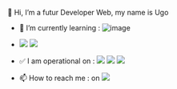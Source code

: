 👋 Hi, I’m a futur Developer Web, my name is Ugo 

- 🌱 I’m currently learning : ![image]({https://img.shields.io/badge/React-20232A?style=for-the-badge&logo=react&logoColor=61DAFB})
- <img src="{https://img.shields.io/badge/React-20232A?style=for-the-badge&logo=react&logoColor=61DAFB}" /> <img src="{https://img.shields.io/badge/Vue.js-35495E?style=for-the-badge&logo=vuedotjs&logoColor=4FC08D}" />
- ✅ I am operational on : <img src="{https://img.shields.io/badge/HTML5-E34F26?style=for-the-badge&logo=html5&logoColor=white}" /> <img src="{https://img.shields.io/badge/CSS3-1572B6?style=for-the-badge&logo=css3&logoColor=white}" /> <img src="{https://img.shields.io/badge/JavaScript-323330?style=for-the-badge&logo=javascript&logoColor=F7DF1E}" />
  
- 📫 How to reach me :
  on <img src="{-https://img.shields.io/badge/Discord-5865F2?style=for-the-badge&logo=discord&logoColor=white}" />

<!---
Ugz31/Ugz31 is a ✨ special ✨ repository because its `README.md` (this file) appears on your GitHub profile.
You can click the Preview link to take a look at your changes.
--->
